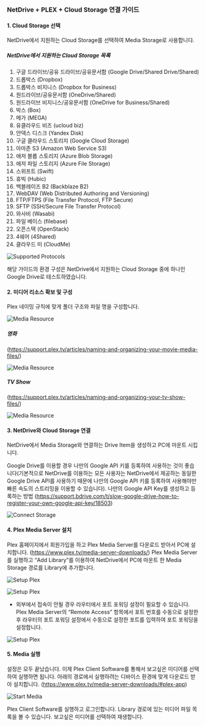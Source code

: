 ### NetDrive + PLEX + Cloud Storage 연결 가이드

#### 1. Cloud Storage 선택

NetDrive에서 지원하는 Cloud Storage를 선택하여 Media Storage로 사용합니다.

#####	NetDrive에서 지원하는 Cloud Storage 목록

1.	구글 드라이브/공유 드라이브/공유문서함 (Google Drive/Shared Drive/Shared)
2.	드롭박스 (Dropbox)
3.	드롭박스 비지니스 (Dropbox for Business)
4.	원드라이브/공유문서함 (OneDrive/Shared)
5.	원드라이브 비지니스/공유문서함 (OneDrive for Business/Shared)
6.	박스 (Box)
7.	메가 (MEGA)
8.	유클라우드 비즈 (ucloud biz)
9.	얀덱스 디스크 (Yandex Disk)
10.	구글 클라우드 스토리지 (Google Cloud Storage)
11.	아마존 S3 (Amazon Web Service S3)
12.	애저 블롭 스토리지 (Azure Blob Storage)
13.	애저 파일 스토리지 (Azure File Storage)
14.	스위프트 (Swift)
15.	휴빅 (Hubic)
16.	백블레이즈 B2 (Backblaze B2)
17.	WebDAV (Web Distributed Authoring and Versioning)
18.	FTP/FTPS (File Transfer Protocol, FTP Secure)
19.	SFTP (SSH/Secure File Transfer Protocol)
20.	와사비 (Wasabi)
21.	파일 베이스 (filebase)
22.	오픈스택 (OpenStack)
23.	4쉐어 (4Shared)
24.	클라우드 미 (CloudMe)
 
 ![Supported Protocols](https://raw.githubusercontent.com/bdrive/help/master/support_content/en/guide/plex/Picture1.png)

해당 가이드의 환경 구성은 NetDrive에서 지원하는 Cloud Storage 중에 하나인 Google Drive로 테스트하였습니다.

#### 2.	미디어 리소스 확보 및 구성

Plex 네이밍 규칙에 맞게 폴더 구조와 파일 명을 구성합니다.
 
 ![Media Resource](https://raw.githubusercontent.com/bdrive/help/master/support_content/en/guide/plex/Picture2.png)
 
##### 영화 

(https://support.plex.tv/articles/naming-and-organizing-your-movie-media-files/)

 ![Media Resource](https://raw.githubusercontent.com/bdrive/help/master/support_content/en/guide/plex/Picture3.png)

##### TV Show 

(https://support.plex.tv/articles/naming-and-organizing-your-tv-show-files/)

 ![Media Resource](https://raw.githubusercontent.com/bdrive/help/master/support_content/en/guide/plex/Picture4.png)

#### 3.	NetDrive와 Cloud Storage 연결

NetDrive에서 Media Storage와 연결하는 Drive Item을 생성하고 PC에 마운트 시킵니다.

Google Drive를 이용할 경우 나만의 Google API 키를 등록하여 사용하는 것이 좋습니다(기본적으로 NetDrive를 이용하는 모든 사용자는 NetDrive에서 제공하는 동일한 Google Drive API를 사용하기 때문에 나만의 Google API 키를 등록하여 사용해야만 빠른 속도의 스트리밍을 이용할 수 있습니다).
나만의 Google API Key를 생성하고 등록하는 방법
(https://support.bdrive.com/t/slow-google-drive-how-to-register-your-own-google-api-key/18503)
 
 ![Connect Storage](https://raw.githubusercontent.com/bdrive/help/master/support_content/en/guide/plex/Picture5.png)

#### 4.	Plex Media Server 설치

Plex 홈페이지에서 회원가입을 하고 Plex Media Server를 다운로드 받아서 PC에 설치합니다. 
(https://www.plex.tv/media-server-downloads/)
Plex Media Server를 실행하고 “Add Library”를 이용하여 NetDrive에서 PC에 마운트 한 Media Storage 경로를 Library에 추가합니다.

 ![Setup Plex](https://raw.githubusercontent.com/bdrive/help/master/support_content/en/guide/plex/Picture6.png)
 
 ![Setup Plex](https://raw.githubusercontent.com/bdrive/help/master/support_content/en/guide/plex/Picture7.png)

* 외부에서 접속이 안될 경우 라우터에서 포트 포워딩 설정이 필요할 수 있습니다. Plex Media Server의 “Remote Access” 항목에서 포트 번호를 수동으로 설정한 후 라우터의 포트 포워딩 설정에서 수동으로 설정한 포트를 입력하여 포트 포워딩을 설정합니다.

 ![Setup Plex](https://raw.githubusercontent.com/bdrive/help/master/support_content/en/guide/plex/Picture8.png)

#### 5.	Media 실행

설정은 모두 끝났습니다. 이제 Plex Client Software를 통해서 보고싶은 미디어를 선택하여 실행하면 됩니다. 
아래의 경로에서 실행하려는 디바이스 환경에 맞게 다운로드 받아 설치합니다.
(https://www.plex.tv/media-server-downloads/#plex-app)
 
 ![Start Media](https://raw.githubusercontent.com/bdrive/help/master/support_content/en/guide/plex/Picture9.png)

Plex Client Software를 실행하고 로그인합니다. Library 경로에 있는 미디어 파일 목록을 볼 수 있습니다. 보고싶은 미디어를 선택하여 재생합니다.

